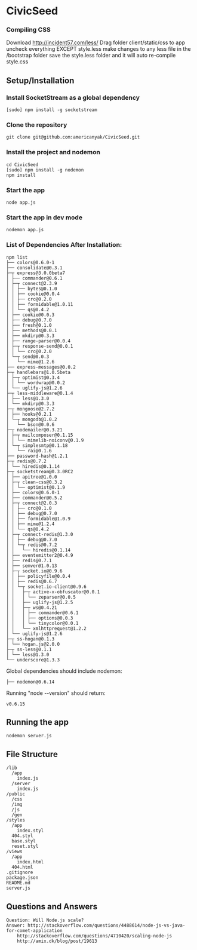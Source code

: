 # CivicSeed

### Compiling CSS

Download http://incident57.com/less/
Drag folder client/static/css to app
uncheck everything EXCEPT style.less
make changes to any less file in the /bootstrap folder
save the style.less folder and it will auto re-compile style.css

## Setup/Installation

### Install SocketStream as a global dependency

    [sudo] npm install -g socketstream

### Clone the repository

    git clone git@github.com:americanyak/CivicSeed.git

### Install the project and nodemon

    cd CivicSeed
    [sudo] npm install -g nodemon
    npm install

### Start the app

    node app.js

### Start the app in dev mode

    nodemon app.js

### List of Dependencies After Installation:

    npm list
    ├── colors@0.6.0-1 
    ├── consolidate@0.3.1 
    ├─┬ express@3.0.0beta7 
    │ ├── commander@0.6.1 
    │ ├─┬ connect@2.3.9 
    │ │ ├── bytes@0.1.0 
    │ │ ├── cookie@0.0.4 
    │ │ ├── crc@0.2.0 
    │ │ ├── formidable@1.0.11 
    │ │ └── qs@0.4.2 
    │ ├── cookie@0.0.3 
    │ ├── debug@0.7.0 
    │ ├── fresh@0.1.0 
    │ ├── methods@0.0.1 
    │ ├── mkdirp@0.3.3 
    │ ├── range-parser@0.0.4 
    │ ├─┬ response-send@0.0.1 
    │ │ └── crc@0.2.0 
    │ └─┬ send@0.0.3 
    │   └── mime@1.2.6 
    ├── express-messages@0.0.2 
    ├─┬ handlebars@1.0.5beta 
    │ ├─┬ optimist@0.3.4 
    │ │ └── wordwrap@0.0.2 
    │ └── uglify-js@1.2.6 
    ├─┬ less-middleware@0.1.4 
    │ ├── less@1.3.0 
    │ └── mkdirp@0.3.3 
    ├─┬ mongoose@2.7.2 
    │ ├── hooks@0.2.1 
    │ └─┬ mongodb@1.0.2 
    │   └── bson@0.0.6 
    ├─┬ nodemailer@0.3.21 
    │ ├─┬ mailcomposer@0.1.15 
    │ │ └── mimelib-noiconv@0.1.9 
    │ └─┬ simplesmtp@0.1.18 
    │   └── rai@0.1.6 
    ├── password-hash@1.2.1 
    ├─┬ redis@0.7.2 
    │ └── hiredis@0.1.14 
    ├─┬ socketstream@0.3.0RC2 
    │ ├── apitree@1.0.0 
    │ ├─┬ clean-css@0.3.2 
    │ │ └── optimist@0.1.9 
    │ ├── colors@0.6.0-1 
    │ ├── commander@0.5.2 
    │ ├─┬ connect@2.0.3 
    │ │ ├── crc@0.1.0 
    │ │ ├── debug@0.7.0 
    │ │ ├── formidable@1.0.9 
    │ │ ├── mime@1.2.4 
    │ │ └── qs@0.4.2 
    │ ├─┬ connect-redis@1.3.0 
    │ │ ├── debug@0.7.0 
    │ │ └─┬ redis@0.7.2 
    │ │   └── hiredis@0.1.14 
    │ ├── eventemitter2@0.4.9 
    │ ├── redis@0.7.1 
    │ ├── semver@1.0.13 
    │ ├─┬ socket.io@0.9.6 
    │ │ ├── policyfile@0.0.4 
    │ │ ├── redis@0.6.7 
    │ │ └─┬ socket.io-client@0.9.6 
    │ │   ├─┬ active-x-obfuscator@0.0.1 
    │ │   │ └── zeparser@0.0.5 
    │ │   ├── uglify-js@1.2.5 
    │ │   ├─┬ ws@0.4.21 
    │ │   │ ├── commander@0.6.1 
    │ │   │ ├── options@0.0.3 
    │ │   │ └── tinycolor@0.0.1 
    │ │   └── xmlhttprequest@1.2.2 
    │ └── uglify-js@1.2.6 
    ├─┬ ss-hogan@0.1.3 
    │ └── hogan.js@2.0.0 
    ├─┬ ss-less@0.1.1 
    │ └── less@1.3.0 
    └── underscore@1.3.3 

Global dependencies should include nodemon:

    ├── nodemon@0.6.14 

Running "node --version" should return:

    v0.6.15

## Running the app

    nodemon server.js

## File Structure

    /lib 
      /app 
        index.js 
      /server 
        index.js 
    /public 
      /css 
      /img 
      /js 
      /gen 
    /styles 
      /app 
        index.styl 
      404.styl 
      base.styl 
      reset.styl 
    /views 
      /app 
        index.html 
      404.html 
    .gitignore 
    package.json 
    README.md 
    server.js

## Questions and Answers

    Question: Will Node.js scale?
    Answer: http://stackoverflow.com/questions/4488614/node-js-vs-java-for-comet-application
        http://stackoverflow.com/questions/4710420/scaling-node-js
        http://amix.dk/blog/post/19613